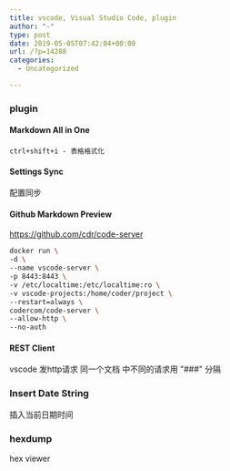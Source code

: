 ```yaml
---
title: vscode, Visual Studio Code, plugin
author: "-"
type: post
date: 2019-05-05T07:42:04+00:00
url: /?p=14288
categories:
  - Uncategorized

---
```

### plugin
#### Markdown All in One
    ctrl+shift+i - 表格格式化
#### Settings Sync
配置同步
#### Github Markdown Preview

https://github.com/cdr/code-server

```bash
docker run \
-d \
--name vscode-server \
-p 8443:8443 \
-v /etc/localtime:/etc/localtime:ro \
-v vscode-projects:/home/coder/project \
--restart=always \
codercom/code-server \
--allow-http \
--no-auth

```

#### REST Client
vscode 发http请求
同一个文档 中不同的请求用 "###" 分隔

### Insert Date String
插入当前日期时间

### hexdump
hex viewer